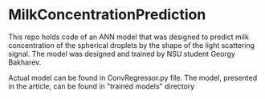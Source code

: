 # MilkConcentrationPrediction
 
This repo holds code of an ANN model that was designed to predict milk concentration of the spherical droplets by the shape of the light scattering signal.
The model was designed and trained by NSU student Georgy Bakharev.


Actual model can be found in ConvRegressor.py file.
The model, presented in the article, can be found in "trained models" directory
